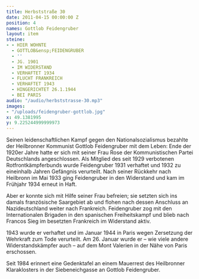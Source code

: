 ```yaml
---
title: Herbststraße 30
date: 2011-04-15 00:00:00 Z
position: 4
names: Gottlob Feidengruber
layout: item
steine:
- - HIER WOHNTE
  - GOTTLOB&ensp;FEIDENGRUBER
  - ''
  - JG. 1901
  - IM WIDERSTAND
  - VERHAFTET 1934
  - FLUCHT FRANKREICH
  - VERHAFTET 1943
  - HINGERICHTET 26.1.1944
  - BEI PARIS
audio: "/audio/herbststrasse-30.mp3"
images:
- "/uploads/feidengruber-gottlob.jpg"
x: 49.1381995
y: 9.225244999999973
---
```


Seinen leidenschaftlichen Kampf gegen den Nationalsozialismus bezahlte der Heilbronner Kommunist Gottlob Feidengruber mit dem Leben: Ende der 1920er Jahre hatte er sich mit seiner Frau Rose der Kommunistischen Partei Deutschlands angeschlossen. Als Mitglied des seit 1929 verbotenen Rotfrontkämpferbunds wurde Feidengruber 1931 verhaftet und 1932 zu eineinhalb Jahren Gefängnis verurteilt. Nach seiner Rückkehr nach Heilbronn im Mai 1933 ging Feidengruber in den Widerstand und kam im Frühjahr 1934 erneut in Haft.

Aber er konnte sich mit Hilfe seiner Frau befreien; sie setzten sich ins damals französische Saargebiet ab und flohen nach dessen Anschluss an Nazideutschland weiter nach Frankreich. Feidengruber zog mit den Internationalen Brigaden in den spanischen Freiheitskampf und blieb nach Francos Sieg im besetzten Frankreich im Widerstand aktiv.

1943 wurde er verhaftet und im Januar 1944 in Paris wegen Zersetzung der Wehrkraft zum Tode verurteilt. Am 26. Januar wurde er – wie viele andere Widerstandskämpfer auch – auf dem Mont Valerien in der Nähe von Paris erschossen.

Seit 1984 erinnert eine Gedenktafel an einem Mauerrest des Heilbronner Klaraklosters in der Siebeneichgasse an Gottlob Feidengruber.
